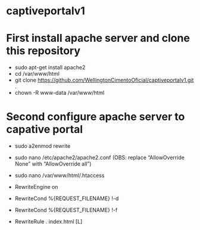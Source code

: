 # captiveportalv1

# First install apache server and clone this repository
* sudo apt-get install apache2
* cd /var/www/html
* git clone https://github.com/WellingtonCimentoOficial/captiveportalv1.git .
* chown -R www-data /var/www/html

# Second configure apache server to capative portal
* sudo a2enmod rewrite
* sudo nano /etc/apache2/apache2.conf (OBS: replace “AllowOverride None” with “AllowOverride all”)
* sudo nano /var/www/html/.htaccess

* RewriteEngine on
* RewriteCond %{REQUEST_FILENAME} !-d
* RewriteCond %{REQUEST_FILENAME} !-f
* RewriteRule . index.html [L]
